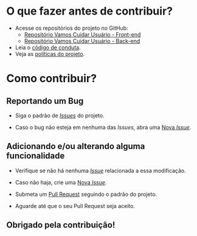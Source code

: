 # O que fazer antes de contribuir?

* Acesse os repositórios do projeto no GitHub:
    * [Repositório Vamos Cuidar Usuário - Front-end](https://github.com/fga-eps-mds/2020.1-VC_Usuario-FrontEnd)
    * [Repositório Vamos Cuidar Usuário - Back-end](https://github.com/fga-eps-mds/2020.1-VC_Usuario)
* Leia o [código de conduta](/CODE_OF_CONDUCT.md).
* Veja as [políticas do projeto](https://fga-eps-mds.github.io/2020.1-VC_Usuario/#/docs/Policies).


# Como contribuir?

## Reportando um Bug

* Siga o padrão de [_Issues_](https://github.com/fga-eps-mds/2020.1-Vamos_Cuidar/blob/develop/.github/ISSUE_TEMPLATE/bug_report.md) do projeto.

* Caso o bug não esteja em nenhuma das _Issues_, abra uma [Nova _Issue_](https://github.com/fga-eps-mds/2020.1-Vamos_Cuidar/issues/new/choose).

## Adicionando e/ou alterando alguma funcionalidade

* Verifique se não há nenhuma [_Issue_](https://github.com/fga-eps-mds/2020.1-Vamos_Cuidar/issues) relacionada a essa modificação.

* Caso não haja, crie uma [Nova _Issue_](https://github.com/fga-eps-mds/2020.1-Vamos_Cuidar/issues/new/choose).

* Submeta um [Pull Request](https://github.com/fga-eps-mds/2020.1-Vamos_Cuidar/compare) seguindo o padrão do projeto.

* Aguarde até que o seu Pull Request seja aceito.

## Obrigado pela contribuição!